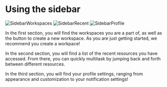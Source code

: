 # Using the sidebar

![SidebarWorkspaces](https://github.com/ssc-sp/datahub-docs/assets/56747050/67fbb563-4a11-4ae2-8a01-2d8acbbf65c9)
![SidebarRecent](https://github.com/ssc-sp/datahub-docs/assets/56747050/aaef773b-26c1-44c2-82e8-b2d4c10d3b46)
![SidebarProfile](https://github.com/ssc-sp/datahub-docs/assets/56747050/f0711137-b85a-4251-a951-5a1473d0aa89)

In the first section, you will find the workspaces you are a part of, as well as the button to create a new workspace. As you are just getting started, we recommend you create a workpace!

In the second section, you will find a list of the recent resources you have accessed. From there, you can quickly multitask by jumping back and forth between different resources.

In the third section, you will find your profile settings, ranging from appearance and customization to your notification settings!
